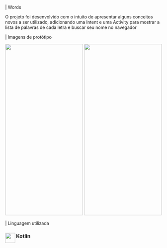 | Words

O projeto foi desenvolvido com o intuito de apresentar alguns conceitos novos a ser utilizado, adicionando uma Intent e uma Activity para mostrar a lista de palavras de cada letra e buscar seu nome no navegador

| Imagens de protótipo
<div  align="center">
<img src="https://github.com/GlenNancy/Words/assets/116458056/69318e0b-484c-4b78-841e-319238c1e542" height="550px" width="250px">
  <img src="https://github.com/vitorsilvafire/Words/assets/124945915/68c8ed9b-3b65-4944-94d9-89db568b8475" height="550px" width="250px">
</div>

| Linguagem utilizada
<div>
<img src="https://skillicons.dev/icons?i=kotlin" width=32 height=32 align="left">
  <h3 align="left">Kotlin</h3>
</div>

